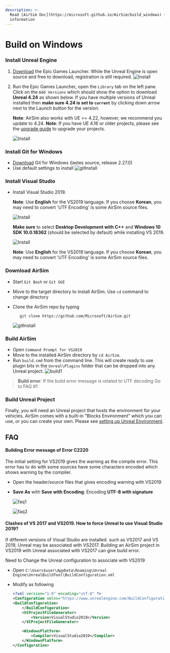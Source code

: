 ```yaml
---
description: >-
  Read [AirSim Doc](https://microsoft.github.io/AirSim/build_windows) for more detailed
  information
---
```


# Build on Windows

### Install Unreal Engine

1. [Download](https://www.unrealengine.com/download) the Epic Games Launcher. While the Unreal Engine is open source and free to download, registration is still required.
    ![Install](install1.jpg)
2. Run the Epic Games Launcher, open the `Library` tab on the left pane. Click on the `Add Versions` which should show the option to download **Unreal 4.24** as shown below. If you have multiple versions of Unreal installed then **make sure 4.24 is set to `current`** by clicking down arrow next to the Launch button for the version.

   **Note**: AirSim also works with UE &gt;= 4.22, however, we recommend you update to 4.24. **Note**: If you have UE 4.16 or older projects, please see the [upgrade guide](https://github.com/ykkimhgu/gitbook_docs/tree/744cefa60529ba375f5fbccce60616d217c2429b/airsim/setup/unreal_upgrade.md) to upgrade your projects.

   ![Install](install2.jpg)

### Install Git for Windows

* [Download](https://git-scm.com/) Git for Windows (lastes source, release 2.27.0)
* Use default settings to install
  ![gitInstall](gitInstall.jpg)
  
### Install Visual Studio

* Install Visual Studio 2019.


   **Note**: Use **English** for the VS2019 language. If you choose **Korean**, you may need to convert 'UTF Encoding' is some AirSim source files.

   ![Install](install_vs1.jpg)
  
  **Make sure** to select **Desktop Development with C++** and **Windows 10 SDK 10.0.18362** \(should be selected by default\) while installing VS 2019.

   ![Install](install_vs2.jpg)

   **Note**: Use **English** for the VS2019 language. If you choose **Korean**, you may need to convert 'UTF Encoding' is some AirSim source files.


### Download AirSim

* Start `Git Bash` or `Git GUI`
* Move to the target directory to install AirSim. Use `cd` command to change directory
* Clone the AirSim repo by typing
  
  ```text
     git clone https://github.com/Microsoft/AirSim.git
  ```
 
  ![gitInstall](clone1.jpg)


### Build AirSim

* Open `Command Prompt for VS2019`
* Move to the installed AirSim directory by `cd AirSim`.
* Run `build.cmd` from the command line. This will create ready to use plugin bits in the `Unreal\Plugins` folder that can be dropped into any Unreal project.
  ![build1](build1.jpg)

> **Build error**:  If the build error message is related to UTF decoding Go to FAQ #1

### Build Unreal Project

Finally, you will need an Unreal project that hosts the environment for your vehicles. AirSim comes with a built-in "Blocks Environment" which you can use, or you can create your own. Please see [setting up Unreal Environment](https://github.com/ykkimhgu/gitbook_docs/tree/744cefa60529ba375f5fbccce60616d217c2429b/airsim/setup/unreal_proj.md).

## FAQ

#### Building Error message of Error C2220

The initial setting for VS2019 gives the warning as the compile error.
This error has to do with some sources have some characters encoded which shows warning by the compiler.

* Open the header/source files that gives encoding warning with VS2019
* **Save As** with **Save with Encoding**: Encoding **UTF-8 with signature** 

  ![faq1](FAQ1.jpg)

  ![faq2](faq2.jpg)

#### Clashes of VS 2017 and VS2019. How to force Unreal to use Visual Studio 2019?

If different versions of Visual Studio are installed. such as VS2017 and VS 2019,  Unreal may be associated with VS2017. Building an AirSim project in VS2019 with Unreal associated with VS2017 can give build error.

Need to Change the Unreal configuration to associate with VS2019

* Open `C:\Users$user\AppData\Roaming\Unreal Engine\UnrealBuildTool\BuildConfiguration.xml`
* Modify as following
  
  ```xml
  <?xml version="1.0" encoding="utf-8" ?>
  <Configuration xmlns="https://www.unrealengine.com/BuildConfiguration">
  <BuildConfiguration>        
      </BuildConfiguration>
      <VCProjectFileGenerator>
          <Version>VisualStudio2019</Version>
      </VCProjectFileGenerator>

      <WindowsPlatform>
          <Compiler>VisualStudio2019</Compiler>
      </WindowsPlatform>
  </Configuration>
  ```
